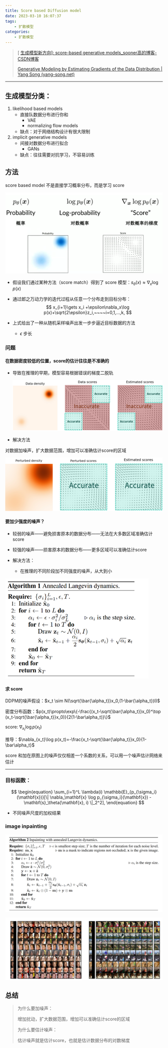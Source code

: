 ```yaml
---
title: Score based Diffusion model
date: 2023-03-10 16:07:37
tags:
    - 扩散模型
categories:
    - 扩散模型
---
```


> [ [生成模型新方向\]: score-based generative models_sooner高的博客-CSDN博客](https://blog.csdn.net/g11d111/article/details/118026427)
>
> [Generative Modeling by Estimating Gradients of the Data Distribution | Yang Song (yang-song.net)](https://yang-song.net/blog/2021/score/)

------------------------------



## 生成模型分类：

1. likelihood based models
    - 直接队数据分布进行你和
        - VAE
        - normalizing flow models
    - 缺点：对于网络结构设计有很大限制
2. implicit generative models
    - 间接对数据分布进行拟合
        - GANs
    - 缺点：往往需要对抗学习，不容易训练




## 方法

score based model 不是直接学习概率分布，而是学习 score

<img src="https://raw.githubusercontent.com/Overmind7/images/main/image-20230311121629593.png" alt="" style="zoom:67%;" />

- 假设我们通过某种方法（score match）得到了 score 模型：$s_{\theta}(x)\approx \nabla_x\log p(x)$

- 通过郎之万动力学的迭代过程从任意一个分布走到目标分布：
    $$
    x_{i+1}\gets x_i +\epsilon\nabla_x\log  p(x)+\sqrt{2\epsilon}z_i,~~~~i=0,1,...,k,
    $$

- 上式给出了一种从随机采样噪声出发一步步逼近目标数据的方法

    - $\epsilon$ 步长



### 问题

#### 在数据密度较低的位置，score的估计往往是不准确的

- 导致在推理的早期，模型容易根据错误的梯度二脱轨

    ![Estimated scores are only accurate in high density regions.](https://raw.githubusercontent.com/Overmind7/images/main/pitfalls.jpg)



- 解决方法

对数据加噪声，扩大数据范围，增加可以准确估计score的区域

![](https://raw.githubusercontent.com/Overmind7/images/main/single_noise.jpg)

#### 要加少强度的噪声？

- 较弱的噪声——避免损害原本的数据分布——无法在大多数区域准确估计score
- 较强的噪声——损害原本的数据分布——更多区域可以准确估计score

- 解决方法：
    - 在推理的不同阶段加不同强度的噪声，从大到小

<img src="https://raw.githubusercontent.com/Overmind7/images/main/image-20230311124303779.png" alt="" style="zoom:50%;" />

#### 求 score

 DDPM的噪声假设：$x_t \sim N(\sqrt{\bar{\alpha_t}}x_0,(1-\bar{\alpha_t})I)$

密度分布函数：$p(x_t)\propto\exp\{-\frac{(x_t-\sqrt{\bar{\alpha_t}}x_0)^\top (x_t-\sqrt{\bar{\alpha_t}}x_0)}{2(1-\bar\alpha_t)}\}$

score: $\nabla_{x_t}\log  p(x_t)$

推导：$\nabla_{x_t}\log  p(x_t)=-\frac{x_t-\sqrt{\bar{\alpha_t}}x_0}{1-\bar\alpha_t}$

score 和加在原图上的噪声仅仅相差一个系数的关系，可以用一个噪声估计网络来估计





-------------------------

### 目标函数：

$$
\begin{equation} \sum_{i=1}^L \lambda(i) \mathbb{E}_{p_{\sigma_i}(\mathbf{x})}[\| \nabla_\mathbf{x} \log p_{\sigma_i}(\mathbf{x}) - \mathbf{s}_\theta(\mathbf{x}, i) \|_2^2], \end{equation}
$$

- 不同噪声尺度的加权结果



### image inpainting



![](https://raw.githubusercontent.com/Overmind7/images/main/image-20230311131402747.png)

![](https://raw.githubusercontent.com/Overmind7/images/main/image-20230311131716940.png)



## 总结

> 为什么要加噪声：
>
> 增加扰动，扩大数据范围，增加可以准确估计score的区域
>
> 为什么要估计噪声：
>
> 估计噪声就是估计score，也就是估计数据分布的对数梯度

